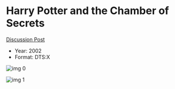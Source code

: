 # Harry Potter and the Chamber of Secrets

[Discussion Post](https://www.avsforum.com/threads/bass-eq-for-filtered-movies.2995212/post-56871206)

* Year: 2002
* Format: DTS:X

![img 0](https://i.imgur.com/9nGgd0k.jpg)

![img 1](https://i.imgur.com/5NNAYA7.png)

